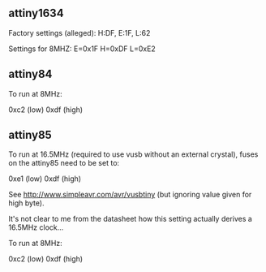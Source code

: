 attiny1634
--------

Factory settings (alleged): H:DF, E:1F, L:62

Settings for 8MHZ: E=0x1F
                   H=0xDF
                   L=0xE2


attiny84
--------

To run at 8MHz:

   0xc2 (low) 0xdf (high)


attiny85
---------

To run at 16.5MHz (required to use vusb without an external crystal), fuses on the attiny85 need to be set to:

   0xe1 (low) 0xdf (high)

See http://www.simpleavr.com/avr/vusbtiny (but ignoring value given for high byte).

It's not clear to me from the datasheet how this setting actually derives a 16.5MHz clock...

To run at 8MHz:

   0xc2 (low) 0xdf (high)
